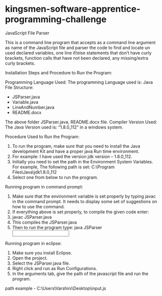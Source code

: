 # kingsmen-software-apprentice-programming-challenge
JavaScript File Parser

This is a command line program that accepts as a command line argument as name of the JavaScript file and parser the code to find and locate un used declared variables, one line if/else statements that don’t have curly brackets, function calls that have not been declared, any missing/extra curly brackets.

Installation Steps and Procedure to Run the Program:

Programming Language Used:
The programming Language used is: Java
File Structure:
-	JSParser.java
- Variable.java
- LineAndNumber.java
-	README.docx

The above folder JSParser.java, README.docx file.
Compiler Version Used:
The Java Version used is: “1.8.0_112” in a windows system.

Procedure Used to Run the Program:

1)	To run the program, make sure that you need to install the Java development Kit and have a proper java Run time environment. 
2)	For example: I have used the version jdk version – 1.8.0_112.
3)	Initially you need to set the path in the Environment System Variables. For example, 
    The following path is set: C:\Program Files\Java\jdk1.8.0_112
4)  Select one from below to run the program.

Running program in command prompt:
1.	Make sure that the environment variable is set properly by typing javac in the command prompt. It needs to display some set of suggestions on how to use the command.
2.	If everything above is set properly, to compile the given code enter:
3.	javac JSParser.java
4.	This compiles the JSParser.java
5.	Then to run the program type: java JSParser <input file>

Running program in eclipse:
1.	Make sure you install Eclipse.
2.	Open the project.
3.	Select the JSParser.java file.
4.	Right click and run as Run Configurations. 
5.	In the arguments tab, give the path of the javascript file and run the program.

path example - C:\Users\Varshini\Desktop\input.js

 
